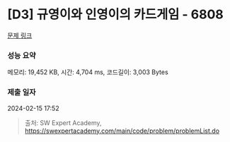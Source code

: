 # [D3] 규영이와 인영이의 카드게임 - 6808 

[문제 링크](https://swexpertacademy.com/main/code/problem/problemDetail.do?contestProbId=AWgv9va6HnkDFAW0) 

### 성능 요약

메모리: 19,452 KB, 시간: 4,704 ms, 코드길이: 3,003 Bytes

### 제출 일자

2024-02-15 17:52



> 출처: SW Expert Academy, https://swexpertacademy.com/main/code/problem/problemList.do